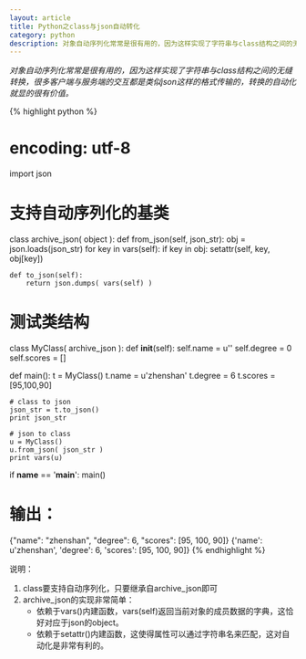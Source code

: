 ```yaml
---
layout: article
title: Python之class与json自动转化
category: python
description: 对象自动序列化常常是很有用的，因为这样实现了字符串与class结构之间的无缝转换，很多客户端与服务端的交互都是类似json这样的格式传输的，转换的自动化就显的很有价值。
---
```

*对象自动序列化常常是很有用的，因为这样实现了字符串与class结构之间的无缝转换，很多客户端与服务端的交互都是类似json这样的格式传输的，转换的自动化就显的很有价值。*
 
{% highlight python %}
# encoding: utf-8
import json
 
# 支持自动序列化的基类
class archive_json( object ):
    def from_json(self, json_str):
        obj = json.loads(json_str)
        for key in vars(self):
            if key in obj:
                setattr(self, key, obj[key])
 
    def to_json(self):
        return json.dumps( vars(self) )
 
# 测试类结构
class MyClass( archive_json ):
    def __init__(self):
        self.name = u''
        self.degree = 0
        self.scores = []
 
def main():
    t = MyClass()
    t.name = u'zhenshan'
    t.degree = 6
    t.scores = [95,100,90]
 
    # class to json
    json_str = t.to_json()
    print json_str
 
    # json to class
    u = MyClass()
    u.from_json( json_str )
    print vars(u)
 
if __name__ == '__main__':
    main()
 
# 输出：
{"name": "zhenshan", "degree": 6, "scores": [95, 100, 90]}
{'name': u'zhenshan', 'degree': 6, 'scores': [95, 100, 90]}
{% endhighlight %}
 
说明：

1. class要支持自动序列化，只要继承自archive_json即可
2. archive_json的实现非常简单：
    - 依赖于vars()内建函数，vars(self)返回当前对象的成员数据的字典，这恰好对应于json的object。
    - 依赖于setattr()内建函数，这使得属性可以通过字符串名来匹配，这对自动化是非常有利的。 